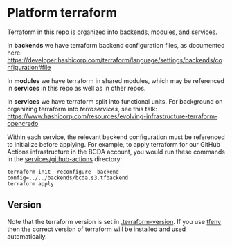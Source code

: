 # Platform terraform

Terraform in this repo is organized into backends, modules, and services.

In **backends** we have terraform backend configuration files, as documented here: <https://developer.hashicorp.com/terraform/language/settings/backends/configuration#file>

In **modules** we have terraform in shared modules, which may be referenced in **services** in this repo as well as in other repos.

In **services** we have terraform split into functional units. For background on organizing terraform into *terraservices*, see this talk: <https://www.hashicorp.com/resources/evolving-infrastructure-terraform-opencredo>

Within each service, the relevant backend configuration must be referenced to initialize before applying. For example, to apply terraform for our GitHub Actions infrastructure in the BCDA account, you would run these commands in the [services/github-actions](services/github-actions) directory:

    terraform init -reconfigure -backend-config=../../backends/bcda.s3.tfbackend
    terraform apply

## Version

Note that the terraform version is set in [.terraform-version](.terraform-version). If you use [tfenv](https://github.com/tfutils/tfenv) then the correct version of terraform will be installed and used automatically.
